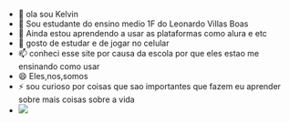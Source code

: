 - 👋 ola sou Kelvin
- 👀 Sou estudante do ensino medio 1F do Leonardo Villas Boas
- 🌱 Ainda estou aprendendo a usar as plataformas como alura e etc
- 💞️ gosto de estudar e de jogar no celular
- 📫 conheci esse site por causa da escola por que eles estao me ensinando como usar
- 😄 Eles,nos,somos
- ⚡ sou curioso por coisas que sao importantes que fazem eu aprender sobre mais coisas sobre a vida
- ![](https://media.tenor.com/PKKCAakpBZIAAAAM/neyney-neymar.gif)

<!---
kekelvin/kekelvin is a ✨ special ✨ repository because its `README.md` (this file) appears on your GitHub profile.
You can click the Preview link to take a look at your changes.
--->
